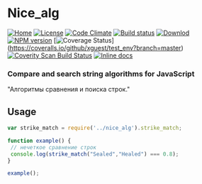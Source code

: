 # Nice_alg
[![Home][home-img]][home-url]
[![License][lic-img]][lic-url]
[![Code Climate][climate-img]][climate-url]
[![Build status][travis-img]][travis-url]
[![Downlod][down-img]][down-url]
[![NPM version][npm-img]][npm-url]
[![Coverage Status](https://coveralls.io/repos/github/xguest/test_env/badge.svg?branch=master)]
(https://coveralls.io/github/xguest/test_env?branch=master)
[![Coverity Scan Build Status](https://img.shields.io/coverity/scan/8108.svg)](https://scan.coverity.com/projects/xguest-test_env)
[![Inline docs](http://inch-ci.org/github/xguest/test_env.svg?branch=master&style=shields)](http://inch-ci.org/github/xguest/test_env)

### **Compare and search string algorithms for JavaScript**
"Алгоритмы сравнения и поиска строк."

## Usage
```js
var strike_match = require('../nice_alg').strike_match;

function example() {
 // нечеткое сравнение строк
 console.log(strike_match("Sealed","Healed") === 0.8);
}

example();

```
[home-img]: https://img.shields.io/badge/Home-Habrahabr.ru-blue.svg?style=plastic
[home-url]: https://habrahabr.ru/post/251145/

[lic-img]: https://img.shields.io/badge/license-GPL-blue.svg?style=plastic
[lic-url]: COPYRIGHT.md

[climate-img]: https://img.shields.io/badge/code_climate-4.0-brightgreen.svg?style=plastic
[climate-url]: https://codeclimate.com/github/xguest/test_env

[travis-img]: https://travis-ci.org/xguest/test_env.svg?style=plastic
[travis-url]: https://travis-ci.org/xguest/test_env

[down-img]: https://img.shields.io/badge/GitHub-Latest-brightgreen.svg?style=plastic
[down-url]: https://github.com/xguest/test_env/archive/Latest.zip

[npm-img]: https://img.shields.io/npm/v/test_env.svg?style=plastic
[npm-url]: https://www.npmjs.com/package/test_env

